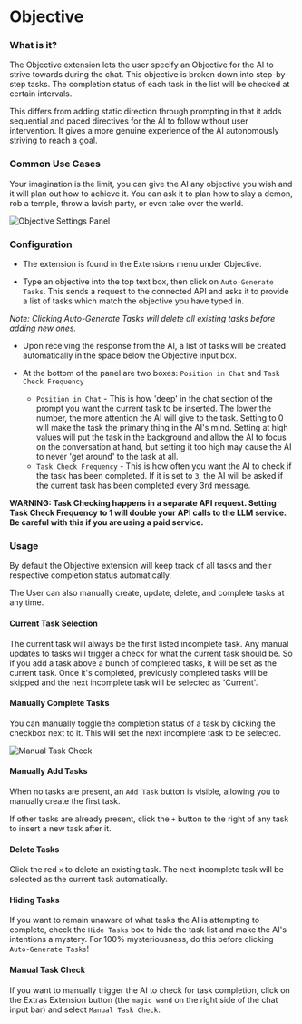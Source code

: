 # Objective

### What is it?

The Objective extension lets the user specify an Objective for the AI to strive towards during the chat. This objective is broken down into step-by-step tasks. The completion status of each task in the list will be checked at certain intervals.

This differs from adding static direction through prompting in that it adds sequential and paced directives for the AI to follow without user intervention. It gives a more genuine experience of the AI autonomously striving to reach a goal.

### Common Use Cases

Your imagination is the limit, you can give the AI any objective you wish and it will plan out how to achieve it. You can ask it to plan how to slay a demon, rob a temple, throw a lavish party, or even take over the world.

![Objective Settings Panel](https://files.catbox.moe/kg9xfa.png)

### Configuration

- The extension is found in the Extensions menu under Objective.

- Type an objective into the top text box, then click on `Auto-Generate Tasks`. This sends a request to the connected API and asks it to provide  a list of tasks which match the objective you have typed in.

*Note: Clicking Auto-Generate Tasks will delete all existing tasks before adding new ones.*

- Upon receiving the response from the AI, a list of tasks will be created automatically in the space below the Objective input box.

- At the bottom of the panel are two boxes: `Position in Chat` and `Task Check Frequency`
  - `Position in Chat` - This is how 'deep' in the chat section of the prompt you want the current task to be inserted. The lower the number, the more attention the AI will give to the task. Setting to 0 will make the task the primary thing in the AI's mind. Setting at high values will put the task in the background and allow the AI to focus on the conversation at hand, but setting it too high may cause the AI to never 'get around' to the task at all.
  - `Task Check Frequency` - This is how often you want the AI to check if the task has been completed. If it is set to `3`, the AI will be asked if the current task has been completed every 3rd message.

**WARNING: Task Checking happens in a separate API request. Setting Task Check Frequency to 1 will double your API calls to the LLM service. Be careful with this if you are using a paid service.**

### Usage

By default the Objective extension will keep track of all tasks and their respective completion status automatically.

The User can also manually create, update, delete, and complete tasks at any time.

#### Current Task Selection

The current task will always be the first listed incomplete task. Any manual updates to tasks will trigger a check for what the current task should be. So if you add a task above a bunch of completed tasks, it will be set as the current task. Once it's completed, previously completed tasks will be skipped and the next incomplete task will be selected as 'Current'.

#### Manually Complete Tasks

You can manually toggle the completion status of a task by clicking the checkbox next to it. This will set the next incomplete task to be selected.

![Manual Task Check](https://files.catbox.moe/h5xpnj.png)

#### Manually Add Tasks

When no tasks are present, an `Add Task` button is visible, allowing you to manually create the first task.

If other tasks are already present, click the `+` button to the right of any task to insert a new task after it.

#### Delete Tasks

Click the red `x` to delete an existing task. The next incomplete task will be selected as the current task automatically.

#### Hiding Tasks

If you want to remain unaware of what tasks the AI is attempting to complete, check the `Hide Tasks` box to hide the task list and make the AI's intentions a mystery. For 100% mysteriousness, do this before clicking `Auto-Generate Tasks`!

#### Manual Task Check

If you want to manually trigger the AI to check for task completion, click on the Extras Extension button (the `magic wand` on the right side of the chat input bar) and select `Manual Task Check`.
